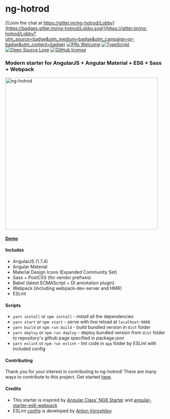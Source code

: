# ng-hotrod

[![Join the chat at https://gitter.im/ng-hotrod/Lobby](https://badges.gitter.im/ng-hotrod/Lobby.svg)](https://gitter.im/ng-hotrod/Lobby?utm_source=badge&utm_medium=badge&utm_campaign=pr-badge&utm_content=badge)
[![PRs Welcome](https://img.shields.io/badge/PRs-welcome-brightgreen.svg?style=flat-square)](http://makeapullrequest.com)
[![TypeScript](https://badges.frapsoft.com/typescript/code/typescript.svg?v=101)](https://www.typescriptlang.org/)
[![Open Source Love](https://badges.frapsoft.com/os/v1/open-source.svg?v=103)](https://github.com/loenko/ng-hotrod/blob/master/.github/CONTRIBUTING.md)
[![GitHub license](https://img.shields.io/github/license/loenko/ng-hotrod.svg)](https://github.com/loenko/ng-hotrod/blob/master/LICENSE)

### Modern starter for AngularJS + Angular Material + ES6 + Sass + Webpack

<img src="https://raw.githubusercontent.com/loenko/file-storage/master/hotrod-logo.jpg" alt="ng-hotrod" width="480px;" >

#### [Demo](https://loenko.github.io/ng-hotrod/)

#### Includes
* AngularJS (1.7.4)
* Angular Material
* Material Design Icons (Expanded Community Set)
* Sass + PostCSS (for vendor prefixes)
* Babel (latest ECMAScript + DI annotation plugin)
* Webpack (including webpack-dev-server and HMR)
* ESLint

#### Scripts
* `yarn install` or `npm install` - install all the dependencies 
* `yarn start` or `npm start` - serve with live reload at `localhost:9000`
* `yarn build` or `npm run build` - build bundled version in `dist` folder
* `yarn deploy` or `npm run deploy` - deploy bundled version from `dist` folder to repository's github page specified in package.json
* `yarn eslint` or `npm run eslint` - lint code in `app` folder by ESLint with included config

#### Contributing
Thank you for your interest in contributing to ng-hotrod! There are many ways to contribute to this project. Get started [here](https://github.com/loenko/ng-hotrod/blob/master/.github/CONTRIBUTING.md).

#### Credits
* This starter is inspired by [Angular Class' NG6 Starter](https://github.com/gdi2290/NG6-starter) and [angular-starter-es6-webpack](https://github.com/TheLarkInn/angular-starter-es6-webpack)
* ESLint [config](https://github.com/vorant/eslint-codestyle) is developed by [Anton Voroshilov](https://github.com/vorant)
